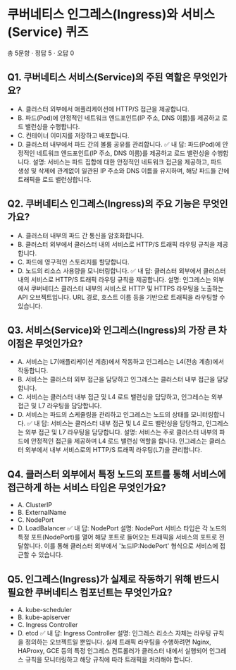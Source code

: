 # 쿠버네티스 인그레스(Ingress)와 서비스(Service) 퀴즈
총 5문항 · 정답 5 · 오답 0

## Q1. 쿠버네티스 서비스(Service)의 주된 역할은 무엇인가요?
- A. 클러스터 외부에서 애플리케이션에 HTTP/S 접근을 제공합니다.
- B. 파드(Pod)에 안정적인 네트워크 엔드포인트(IP 주소, DNS 이름)를 제공하고 로드 밸런싱을 수행합니다.
- C. 컨테이너 이미지를 저장하고 배포합니다.
- D. 클러스터 내부에서 파드 간의 볼륨 공유를 관리합니다.
✅ 내 답: 파드(Pod)에 안정적인 네트워크 엔드포인트(IP 주소, DNS 이름)를 제공하고 로드 밸런싱을 수행합니다.
설명: 서비스는 파드 집합에 대한 안정적인 네트워크 접근을 제공하고, 파드 생성 및 삭제에 관계없이 일관된 IP 주소와 DNS 이름을 유지하며, 해당 파드들 간에 트래픽을 로드 밸런싱합니다.

## Q2. 쿠버네티스 인그레스(Ingress)의 주요 기능은 무엇인가요?
- A. 클러스터 내부의 파드 간 통신을 암호화합니다.
- B. 클러스터 외부에서 클러스터 내의 서비스로 HTTP/S 트래픽 라우팅 규칙을 제공합니다.
- C. 파드에 영구적인 스토리지를 할당합니다.
- D. 노드의 리소스 사용량을 모니터링합니다.
✅ 내 답: 클러스터 외부에서 클러스터 내의 서비스로 HTTP/S 트래픽 라우팅 규칙을 제공합니다.
설명: 인그레스는 외부에서 쿠버네티스 클러스터 내부의 서비스로 HTTP 및 HTTPS 라우팅을 노출하는 API 오브젝트입니다. URL 경로, 호스트 이름 등을 기반으로 트래픽을 라우팅할 수 있습니다.

## Q3. 서비스(Service)와 인그레스(Ingress)의 가장 큰 차이점은 무엇인가요?
- A. 서비스는 L7(애플리케이션 계층)에서 작동하고 인그레스는 L4(전송 계층)에서 작동합니다.
- B. 서비스는 클러스터 외부 접근을 담당하고 인그레스는 클러스터 내부 접근을 담당합니다.
- C. 서비스는 클러스터 내부 접근 및 L4 로드 밸런싱을 담당하고, 인그레스는 외부 접근 및 L7 라우팅을 담당합니다.
- D. 서비스는 파드의 스케줄링을 관리하고 인그레스는 노드의 상태를 모니터링합니다.
✅ 내 답: 서비스는 클러스터 내부 접근 및 L4 로드 밸런싱을 담당하고, 인그레스는 외부 접근 및 L7 라우팅을 담당합니다.
설명: 서비스는 주로 클러스터 내부의 파드에 안정적인 접근을 제공하며 L4 로드 밸런싱 역할을 합니다. 인그레스는 클러스터 외부에서 내부 서비스로의 HTTP/S 트래픽 라우팅(L7)을 관리합니다.

## Q4. 클러스터 외부에서 특정 노드의 포트를 통해 서비스에 접근하게 하는 서비스 타입은 무엇인가요?
- A. ClusterIP
- B. ExternalName
- C. NodePort
- D. LoadBalancer
✅ 내 답: NodePort
설명: NodePort 서비스 타입은 각 노드의 특정 포트(NodePort)를 열어 해당 포트로 들어오는 트래픽을 서비스의 포트로 전달합니다. 이를 통해 클러스터 외부에서 '노드IP:NodePort' 형식으로 서비스에 접근할 수 있습니다.

## Q5. 인그레스(Ingress)가 실제로 작동하기 위해 반드시 필요한 쿠버네티스 컴포넌트는 무엇인가요?
- A. kube-scheduler
- B. kube-apiserver
- C. Ingress Controller
- D. etcd
✅ 내 답: Ingress Controller
설명: 인그레스 리소스 자체는 라우팅 규칙을 정의하는 오브젝트일 뿐입니다. 실제 트래픽 라우팅을 수행하려면 Nginx, HAProxy, GCE 등의 특정 인그레스 컨트롤러가 클러스터 내에서 실행되어 인그레스 규칙을 모니터링하고 해당 규칙에 따라 트래픽을 처리해야 합니다.
